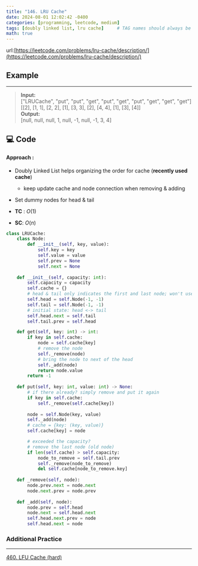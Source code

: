 ```yaml
---
title: "146. LRU Cache"
date: 2024-08-01 12:02:42 -0400
categories: [programming, leetcode, medium]
tags: [doubly linked list, lru cache]     # TAG names should always be lowercase
math: true
---
```


url:[https://leetcode.com/problems/lru-cache/description/](https://leetcode.com/problems/lru-cache/description/)


## **Example**

---

> **Input:** <br> ["LRUCache", "put", "put", "get", "put", "get", "put", "get", "get", "get"]<br>
[[2], [1, 1], [2, 2], [1], [3, 3], [2], [4, 4], [1], [3], [4]] <br> **Output:** <br> [null, null, null, 1, null, -1, null, -1, 3, 4]<br>

## **💻 Code**

#### **Approach** :
- Doubly Linked List helps organizing the order for cache (**recently used cache**)
    - keep update cache and node connection when removing & adding
- Set dummy nodes for head & tail

- **TC** : $O(1)$
- **SC**: $O(n)$

```python
class LRUCache:
    class Node:
        def __init__(self, key, value):
            self.key = key
            self.value = value
            self.prev = None
            self.next = None
    
    def __init__(self, capacity: int):
        self.capacity = capacity
        self.cache = {}
        # head & tail only indicates the first and last node; won't use them
        self.head = self.Node(-1, -1)
        self.tail = self.Node(-1, -1)
        # initial state: head <-> tail
        self.head.next = self.tail
        self.tail.prev = self.head

    def get(self, key: int) -> int:
        if key in self.cache:
            node = self.cache[key]
            # remove the node
            self._remove(node)
            # bring the node to next of the head
            self._add(node)
            return node.value
        return -1
    
    def put(self, key: int, value: int) -> None:
        # if there already? simply remove and put it again
        if key in self.cache:
            self._remove(self.cache[key])
        
        node = self.Node(key, value)
        self._add(node)
        # cache = {key: (key, value)}
        self.cache[key] = node

        # exceeded the capacity?
        # remove the last node (old node)
        if len(self.cache) > self.capacity:
            node_to_remove = self.tail.prev
            self._remove(node_to_remove)
            del self.cache[node_to_remove.key]
        
    def _remove(self, node):
        node.prev.next = node.next
        node.next.prev = node.prev
    
    def _add(self, node):
        node.prev = self.head
        node.next = self.head.next
        self.head.next.prev = node
        self.head.next = node
```

### **Additional Practice**
---
[460. LFU Cache (hard)](https://leetcode.com/problems/lfu-cache/description/)